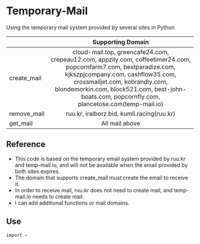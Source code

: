 # Temporary-Mail
Using the temporary mail system provided by several sites in Python

||Supporting Domain|
|:---|:---:|
|create_mail|cloud-mail.top, greencafe24.com, crepeau12.com, appzily.com, coffeetimer24.com, popcornfarm7.com, bestparadize.com, kjkszpjcompany.com, cashflow35.com, crossmailjet.com, kobrandly.com, blondemorkin.com, block521.com, best-john-boats.com, popcornfly.com, plancetose.com(temp-mail.io)|
|remove_mail|ruu.kr, iralborz.bid, kumli.racing(ruu.kr)|
|get_mail|All mail above|


## Reference
- This code is based on the temporary email system provided by ruu.kr and temp-mail.io, and will not be available when the email provided by both sites expires.
- The domain that supports create_mail must create the email to receive it.
- In order to receive mail, ruu.kr does not need to create mail, and temp-mail.io needs to create mail.
- I can add additional functions or mail domains.


## Use
```
import ~
```
